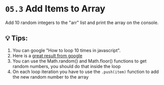 # `05.3` Add Items to Array

Add 10 random integers to the "arr" list and print the array on the console.

## 💡 Tips:

1. You can google "How to loop 10 times in javascript".
2. Here is a [great result from google](https://stackoverflow.com/questions/45024991/run-a-loop-n-times)
3. You can use the Math.random() and Math.floor() functions to get random numbers, you should do that inside the loop
4. On each loop iteration you have to use the `.push(item)` function to add the new random number to the array